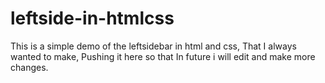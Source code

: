 # leftside-in-htmlcss
This is a simple demo of the leftsidebar in html and css, That I always wanted to make, Pushing it here so that In future i will edit and make more changes.

